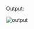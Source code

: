 Output:

![output](https://user-images.githubusercontent.com/82995460/119834662-c8473a00-bf1d-11eb-84d5-ba280803d279.png)
